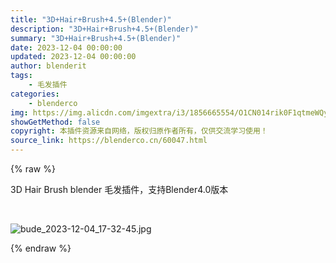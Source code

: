 ```yaml
---
title: "3D+Hair+Brush+4.5+(Blender)"
description: "3D+Hair+Brush+4.5+(Blender)"
summary: "3D+Hair+Brush+4.5+(Blender)"
date: 2023-12-04 00:00:00
updated: 2023-12-04 00:00:00
author: blenderit
tags: 
    - 毛发插件
categories:
    - blenderco
img: https://img.alicdn.com/imgextra/i3/1856665554/O1CN014rik0F1qtmeWQyiVm_!!1856665554.jpg
showGetMethod: false
copyright: 本插件资源来自网络，版权归原作者所有，仅供交流学习使用！
source_link: https://blenderco.cn/60047.html
---
```


{% raw %}
<p>3D Hair Brush blender 毛发插件，支持Blender4.0版本</p><p> </p><p><img src="https://img.alicdn.com/imgextra/i3/1856665554/O1CN014rik0F1qtmeWQyiVm_!!1856665554.jpg" alt="bude_2023-12-04_17-32-45.jpg"></p>
<div style="display: none">blenderco</div>
{% endraw %}